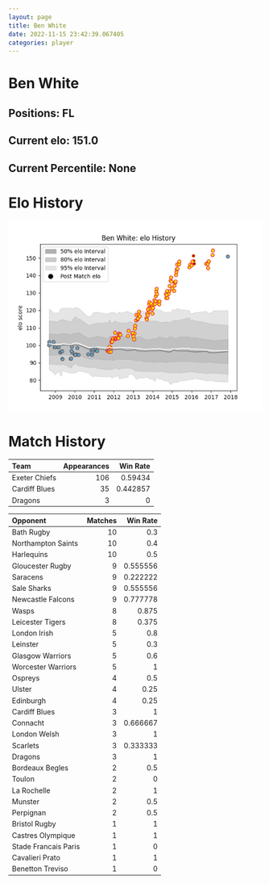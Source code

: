 ```yaml
---  
layout: page  
title: Ben White  
date: 2022-11-15 23:42:39.067405  
categories: player  
---
```

# Ben White

## Positions: FL

## Current elo: 151.0

## Current Percentile: None

# Elo History


![elo history](history_BenWhite.png)
# Match History


| Team          |   Appearances |   Win Rate |
|:--------------|--------------:|-----------:|
| Exeter Chiefs |           106 |   0.59434  |
| Cardiff Blues |            35 |   0.442857 |
| Dragons       |             3 |   0        |

| Opponent             |   Matches |   Win Rate |
|:---------------------|----------:|-----------:|
| Bath Rugby           |        10 |   0.3      |
| Northampton Saints   |        10 |   0.4      |
| Harlequins           |        10 |   0.5      |
| Gloucester Rugby     |         9 |   0.555556 |
| Saracens             |         9 |   0.222222 |
| Sale Sharks          |         9 |   0.555556 |
| Newcastle Falcons    |         9 |   0.777778 |
| Wasps                |         8 |   0.875    |
| Leicester Tigers     |         8 |   0.375    |
| London Irish         |         5 |   0.8      |
| Leinster             |         5 |   0.3      |
| Glasgow Warriors     |         5 |   0.6      |
| Worcester Warriors   |         5 |   1        |
| Ospreys              |         4 |   0.5      |
| Ulster               |         4 |   0.25     |
| Edinburgh            |         4 |   0.25     |
| Cardiff Blues        |         3 |   1        |
| Connacht             |         3 |   0.666667 |
| London Welsh         |         3 |   1        |
| Scarlets             |         3 |   0.333333 |
| Dragons              |         3 |   1        |
| Bordeaux Begles      |         2 |   0.5      |
| Toulon               |         2 |   0        |
| La Rochelle          |         2 |   1        |
| Munster              |         2 |   0.5      |
| Perpignan            |         2 |   0.5      |
| Bristol Rugby        |         1 |   1        |
| Castres Olympique    |         1 |   1        |
| Stade Francais Paris |         1 |   0        |
| Cavalieri Prato      |         1 |   1        |
| Benetton Treviso     |         1 |   0        |
